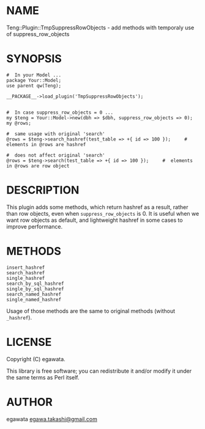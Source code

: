 # NAME

Teng::Plugin::TmpSuppressRowObjects - add methods with temporaly use of suppress\_row\_objects

# SYNOPSIS

    #  In your Model ...
    package Your::Model;
    use parent qw(Teng);

    __PACKAGE__->load_plugin('TmpSuppressRowObjects');


    #  In case suppress_row_objects = 0 ...
    my $teng = Your::Model->new(dbh => $dbh, suppress_row_objects => 0);
    my @rows;

    #  same usage with original 'search'
    @rows = $teng->search_hashref(test_table => +{ id => 100 });     #  elements in @rows are hashref

    #  does not affect original 'search'
    @rows = $teng->search(test_table => +{ id => 100 });     #  elements in @rows are row object

# DESCRIPTION

This plugin adds some methods, which return hashref as a result, rather than row objects, even when `suppress_row_objects` is 0.
It is useful when we want row objects as default, and lightweight hashref in some cases to improve performance.

# METHODS

    insert_hashref
    search_hashref
    single_hashref
    search_by_sql_hashref
    single_by_sql_hashref
    search_named_hashref
    single_named_hashref

Usage of those methods are the same to original methods (without `_hashref`).

# LICENSE

Copyright (C) egawata.

This library is free software; you can redistribute it and/or modify
it under the same terms as Perl itself.

# AUTHOR

egawata <egawa.takashi@gmail.com>
